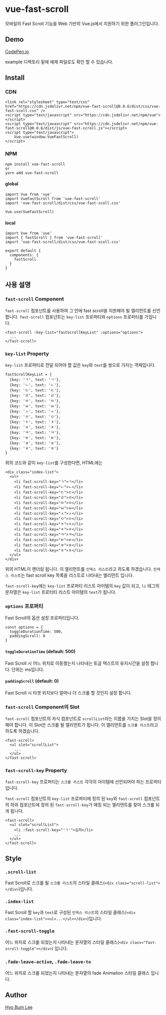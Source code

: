 # vue-fast-scroll

모바일의 Fast Scroll 기능을 Web 기반의 Vue.js에서 지원하기 위한 플러그인입니다.

## Demo

[CodePen.io](https://codepen.io/beomy/pen/eoEOvW?editors=1010)

example 디렉토리 밑에 예제 파일로도 확인 할 수 있습니다.

## Install

### CDN

<pre><code>&lt;link rel="stylesheet" type="text/css" href="https://cdn.jsdelivr.net/npm/vue-fast-scroll@0.0.6/dist/css/vue-fast-scoll.css" /&gt;
&lt;script type="text/javascript" src="https://cdn.jsdelivr.net/npm/vue"&gt;&lt;/script&gt;
&lt;script type="text/javascript" src="https://cdn.jsdelivr.net/npm/vue-fast-scroll@0.0.6/dist/js/vue-fast-scroll.js"&gt;&lt;/script&gt;
&lt;script type="text/javascript"&gt;
    Vue.use(window.VueFastScroll)
&lt;/script&gt;</code></pre>

### NPM

<pre><code>npm install vue-fast-scroll
or
yarn add vue-fast-scroll</code></pre>

#### global

<pre><code>import Vue from 'vue'
import VueFastScroll from 'vue-fast-scroll'
import 'vue-fast-scroll/dist/css/vue-fast-scoll.css'

Vue.use(VueFastScroll)</code></pre>

#### local

<pre><code>import Vue from 'vue'
import { fastScroll } from 'vue-fast-scroll'
import 'vue-fast-scroll/dist/css/vue-fast-scoll.css'

export default {
  components: {
    fastScroll
  }
}</code></pre>

## 사용 설명

### `fast-scroll` Component

`fast-scroll` 컴포넌트를 사용하여 그 안에 fast scroll을 지원해야 될 엘리먼트를 선언합니다. `fast-scroll` 컴포넌트는 `key-list` 프로퍼티와 `options` 프로퍼티를 가집니다.

<pre><code>&lt;fast-scroll :key-list="fastScrollKeyList" :options="options"&gt;
  ...
&lt;/fast-scroll&gt;</code></pre>

### `key-list` Property

`key-list` 프로퍼티로 전달 되어야 할 값은 `key`와 `text`를 쌍으로 가지는 객체입니다.

<pre><code>fastScrollKeyList = {
  {key: 'ㄱ', text: 'ㄱ'},
  {key: 'ㄴ', text: 'ㄴ'},
  {key: 'ㄷ', text: 'ㄷ'},
  {key: 'ㄹ', text: 'ㄹ'},
  {key: 'ㅁ', text: 'ㅁ'},
  {key: 'ㅂ', text: 'ㅂ'},
  {key: 'ㅅ', text: 'ㅅ'},
  {key: 'ㅇ', text: 'ㅇ'},
  {key: 'ㅈ', text: 'ㅈ'},
  {key: 'ㅊ', text: 'ㅊ'},
  {key: 'ㅋ', text: 'ㅋ'},
  {key: 'ㅌ', text: 'ㅌ'},
  {key: 'ㅍ', text: 'ㅍ'},
  {key: 'ㅎ', text: 'ㅎ'}
}</code></pre>

위의 코드와 같이 `key-list`를 구성한다면, HTML에는

<pre><code>&lt;div class="index-list"&gt;
  &lt;ul&gt;
    &lt;li fast-scroll-key="ㄱ"&gt;ㄱ&lt;/li&gt;
    &lt;li fast-scroll-key="ㄴ"&gt;ㄴ&lt;/li&gt;
    &lt;li fast-scroll-key="ㄷ"&gt;ㄷ&lt;/li&gt;
    &lt;li fast-scroll-key="ㄹ"&gt;ㄹ&lt;/li&gt;
    &lt;li fast-scroll-key="ㅁ"&gt;ㅁ&lt;/li&gt;
    &lt;li fast-scroll-key="ㅂ"&gt;ㅂ&lt;/li&gt;
    &lt;li fast-scroll-key="ㅅ"&gt;ㅅ&lt;/li&gt;
    &lt;li fast-scroll-key="ㅇ"&gt;ㅇ&lt;/li&gt;
    &lt;li fast-scroll-key="ㅈ"&gt;ㅈ&lt;/li&gt;
    &lt;li fast-scroll-key="ㅊ"&gt;ㅊ&lt;/li&gt;
    &lt;li fast-scroll-key="ㅋ"&gt;ㅋ&lt;/li&gt;
    &lt;li fast-scroll-key="ㅌ"&gt;ㅌ&lt;/li&gt;
    &lt;li fast-scroll-key="ㅍ"&gt;ㅍ&lt;/li&gt;
    &lt;li fast-scroll-key="ㅎ"&gt;ㅎ&lt;/li&gt;
  &lt;/ul&gt;
&lt;/div&gt;</code></pre>

위의 HTML이 랜더링 됩니다. 이 엘리먼트를 `인덱스 리스트`라고 하도록 하겠습니다. `인덱스 리스트`는 fast scroll key 목록을 리스트로 나타내는 엘리먼트 입니다.

`fast-scroll-key`에는 `key-list` 프로퍼티 리스트 아이템의 `key` 값이 되고, `li` 태그의 문자열은 `key-list` 프로터티 리스트 아이템의 `text`가 됩니다.

### `options` 프로퍼티

Fast Scroll의 옵션 설정 프로퍼티입니다.

<pre><code>const options = {
  toggleDurationTime: 500,
  paddingScroll: 0
}</code></pre>

#### `toggleDurationTime` (default: 500)

Fast Scroll 시 어느 위치로 이동했는지 나타내는 토글 텍스트의 유지시간을 설정 합니다. 단위는 ms입니다.

#### `paddingScroll` (default: 0)

Fast Scroll 시 타겟 위치보다 얼마나 더 스크롤 할 것인지 설정 합니다.

### `fast-scroll` Component의 Slot

`fast-scroll` 컴포넌트의 자식 컴포넌트로 `scrollList`라는 이름을 가지는 Slot을 정의해야 합니다. 이 Slot은 스크롤 될 엘리먼트가 됩니다. 이 엘리먼트를 `스크롤 리스트`라고 하도록 하겠습니다.

<pre><code>&lt;fast-scroll&gt;
  &lt;ul slot="scrollList"&gt;
    ...
  &lt;/ul&gt;
&lt;/fast-scroll&gt;</code></pre>

### `fast-scroll-key` Property

`fast-scroll-key` 프로퍼티는 `스크롤 리스트` 각각의 아이템에 선언되어야 하는 프로퍼티입니다.

`fast-scroll` 컴포넌트의 `key-list` 프로퍼티에 정의 된 `key`와 `fast-scroll` 컴포넌트의 하위 컴포넌트에 정의 된 `fast-scroll-key`가 매칭 되는 엘리먼트를 찾아 스크롤 되게 됩니다.

<pre><code>&lt;fast-scroll&gt;
  &lt;ul slot="scrollList"&gt;
    &lt;li :fast-scroll-key="'ㄱ'"&gt;김치&lt;/li&gt;
    ...
  &lt;/ul&gt;
&lt;/fast-scroll&gt;</code></pre>

## Style

### `.scroll-list`

Fast Scroll로 스크롤 될 `스크롤 리스트`의 스타일 클래스(`<div class="scroll-list"></div>`)입니다.

### `.index-list`

Fast Scroll 할 `key`과 `text`로 구성된 `인덱스 리스트`의 스타일 클래스(`<div class="index-list"><ul>...</ul></div>`)입니다.

### `.fast-scroll-toggle`

어느 위치로 스크롤 되었는지 나타내는 문자열의 스타일 클래스(`<div class="fast-scroll-toggle"></div>`) 입니다.

### `.fade-leave-active`, `.fade-leave-to`

어느 위치로 스크롤 되었는지 나타내는 문자열의 fade Animation 스타일 클래스 입니다.

## Author
[Hyo Bum Lee](https://beomy.tistory.com)